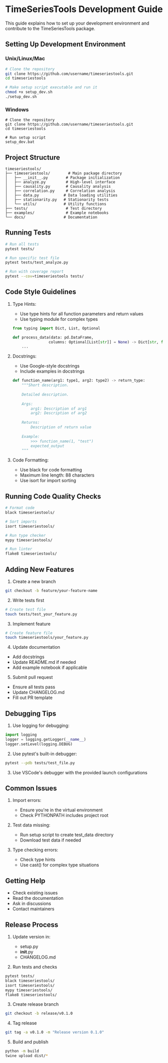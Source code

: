 # TimeSeriesTools Development Guide

This guide explains how to set up your development environment and contribute to the TimeSeriesTools package.

## Setting Up Development Environment

### Unix/Linux/Mac
```bash
# Clone the repository
git clone https://github.com/username/timeseriestools.git
cd timeseriestools

# Make setup script executable and run it
chmod +x setup_dev.sh
./setup_dev.sh
```

### Windows
```batch
# Clone the repository
git clone https://github.com/username/timeseriestools.git
cd timeseriestools

# Run setup script
setup_dev.bat
```

## Project Structure
```
timeseriestools/
├── timeseriestools/        # Main package directory
│   ├── __init__.py        # Package initialization
│   ├── analyze.py         # High-level interface
│   ├── causality.py       # Causality analysis
│   ├── correlation.py     # Correlation analysis
│   ├── data.py           # Data loading utilities
│   ├── stationarity.py   # Stationarity tests
│   └── utils/            # Utility functions
├── tests/                 # Test directory
├── examples/              # Example notebooks
└── docs/                 # Documentation
```

## Running Tests

```bash
# Run all tests
pytest tests/

# Run specific test file
pytest tests/test_analyze.py

# Run with coverage report
pytest --cov=timeseriestools tests/
```

## Code Style Guidelines

1. Type Hints:
   - Use type hints for all function parameters and return values
   - Use typing module for complex types
   ```python
   from typing import Dict, List, Optional
   
   def process_data(data: pd.DataFrame,
                   columns: Optional[List[str]] = None) -> Dict[str, float]:
       ...
   ```

2. Docstrings:
   - Use Google-style docstrings
   - Include examples in docstrings
   ```python
   def function_name(arg1: type1, arg2: type2) -> return_type:
       """Short description.
       
       Detailed description.
       
       Args:
           arg1: Description of arg1
           arg2: Description of arg2
           
       Returns:
           Description of return value
           
       Example:
           >>> function_name(1, "test")
           expected_output
       """
   ```

3. Code Formatting:
   - Use black for code formatting
   - Maximum line length: 88 characters
   - Use isort for import sorting

## Running Code Quality Checks

```bash
# Format code
black timeseriestools/

# Sort imports
isort timeseriestools/

# Run type checker
mypy timeseriestools/

# Run linter
flake8 timeseriestools/
```

## Adding New Features

1. Create a new branch
```bash
git checkout -b feature/your-feature-name
```

2. Write tests first
```bash
# Create test file
touch tests/test_your_feature.py
```

3. Implement feature
```bash
# Create feature file
touch timeseriestools/your_feature.py
```

4. Update documentation
- Add docstrings
- Update README.md if needed
- Add example notebook if applicable

5. Submit pull request
- Ensure all tests pass
- Update CHANGELOG.md
- Fill out PR template

## Debugging Tips

1. Use logging for debugging:
```python
import logging
logger = logging.getLogger(__name__)
logger.setLevel(logging.DEBUG)
```

2. Use pytest's built-in debugger:
```bash
pytest --pdb tests/test_file.py
```

3. Use VSCode's debugger with the provided launch configurations

## Common Issues

1. Import errors:
   - Ensure you're in the virtual environment
   - Check PYTHONPATH includes project root
   
2. Test data missing:
   - Run setup script to create test_data directory
   - Download test data if needed

3. Type checking errors:
   - Check type hints
   - Use cast() for complex type situations

## Getting Help

- Check existing issues
- Read the documentation
- Ask in discussions
- Contact maintainers

## Release Process

1. Update version in:
   - setup.py
   - __init__.py
   - CHANGELOG.md

2. Run tests and checks
```bash
pytest tests/
black timeseriestools/
isort timeseriestools/
mypy timeseriestools/
flake8 timeseriestools/
```

3. Create release branch
```bash
git checkout -b release/v0.1.0
```

4. Tag release
```bash
git tag -a v0.1.0 -m "Release version 0.1.0"
```

5. Build and publish
```bash
python -m build
twine upload dist/*